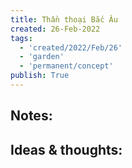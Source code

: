 ```yaml
---
title: Thần thoại Bắc Âu
created: 26-Feb-2022
tags:
  - 'created/2022/Feb/26'
  - 'garden'
  - 'permanent/concept'
publish: True
---
```


## Notes:


## Ideas & thoughts:


